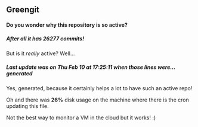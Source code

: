 ## Greengit

#### Do you wonder why this repository is so active?

##### After all it has 26277 commits!

But is it *really* active? Well...

##### Last update was on Thu Feb 10 at 17:25:11 when those lines were... generated

Yes, generated, because it certainly helps a lot to have such an active repo!

Oh and there was **26%** disk usage on the machine
where there is the cron updating this file.

Not the best way to monitor a VM in the cloud but it works! :)
